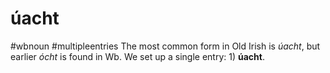 # úacht
#wbnoun
#multipleentries
The most common form in Old Irish is *úacht*, but earlier *ócht* is found in Wb. We set up a single entry: 1) **úacht**.